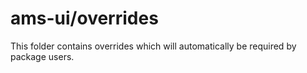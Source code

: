 # ams-ui/overrides

This folder contains overrides which will automatically be required by package users.
